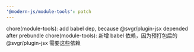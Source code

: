 ```yaml
---
'@modern-js/module-tools': patch
---
```


chore(module-tools): add babel dep, because @svgr/plugin-jsx depended after prebundle
chore(module-tools): 新增 babel 依赖，因为预打包后的 @svgr/plugin-jsx 需要这些依赖
